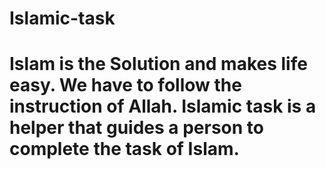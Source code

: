 # Islamic-task
<h1>Islam is the Solution and makes life easy. We have to follow the instruction of Allah. Islamic task is a helper that guides a person to complete the task of Islam.</h1>
